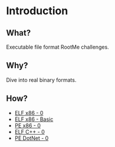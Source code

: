 # Introduction

## What?

Executable file format RootMe challenges.

## Why?

Dive into real binary formats.

## How?

* [ELF x86 - 0](elf-x86-0.md)
* [ELF x86 - Basic](elf-x86-basic.md)
* [PE x86 - 0](pe-x86-0.md)
* [ELF C++ - 0](elf-cpp-0.md)
* [PE DotNet - 0](pe-dotnet-0.md)
